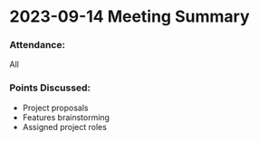 # 2023-09-14 Meeting Summary

### Attendance:

All

### Points Discussed:

- Project proposals
- Features brainstorming
- Assigned project roles
